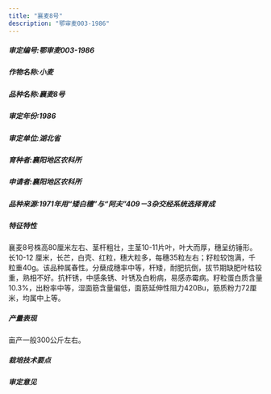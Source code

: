 ```yaml
---
title: "襄麦8号"
description: "鄂审麦003-1986"
---
```

##### 审定编号:鄂审麦003-1986

##### 作物名称:小麦

##### 品种名称:襄麦8号

##### 审定年份:1986

##### 审定单位:湖北省

##### 育种者:襄阳地区农科所

##### 申请者:襄阳地区农科所

##### 品种来源:1971年用“矮白穗”与“阿夫”409－3杂交经系统选择育成

##### 特征特性
襄麦8号株高80厘米左右、茎杆粗壮，主茎10-11片叶，叶大而厚，穗呈纺锤形。长10-12 厘米，长芒，白壳、红粒，穗大粒多，每穗35粒左右；籽粒较饱满，千粒重40g。该品种属春性。分蘖成穗率中等，杆矮，耐肥抗倒，拔节期缺肥叶枯较重，熟相不好。抗杆锈，中感条锈、叶锈及白粉病，易感赤霉病。籽粒蛋白质含量10.3%，出粉率中等，湿面筋含量偏低，面筋延伸性阻力420Bu，筋质粉力72厘米，均属中上等。


##### 产量表现
亩产一般300公斤左右。

##### 栽培技术要点


##### 审定意见

